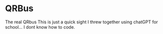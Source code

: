 # QRBus
The real QRbus
This is just a quick sight I threw together using chatGPT for school... I dont know how to code.
